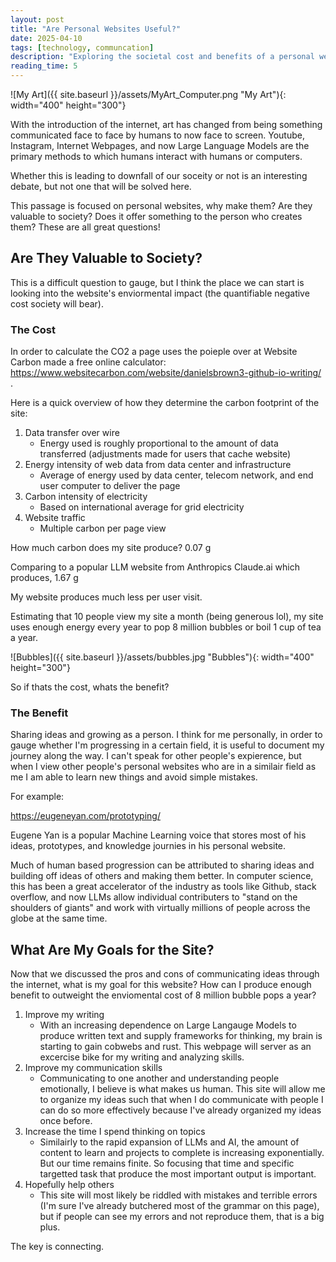```yaml
---
layout: post
title: "Are Personal Websites Useful?"
date: 2025-04-10
tags: [technology, communcation]
description: "Exploring the societal cost and benefits of a personal website and digital communication."
reading_time: 5
---
```


![My Art]({{ site.baseurl }}/assets/MyArt_Computer.png "My Art"){: width="400" height="300"}

With the introduction of the internet, art has changed from being something communicated face to face by humans to now face to screen. Youtube, Instagram, Internet Webpages, and now Large Language Models are the primary methods to which humans interact with humans or computers. 

Whether this is leading to downfall of our soceity or not is an interesting debate, but not one that will be solved here. 

This passage is focused on personal websites, why make them? Are they valuable to society? Does it offer something to the person who creates them? These are all great questions!

## Are They Valuable to Society?

This is a difficult question to gauge, but I think the place we can start is looking into the website's enviormental impact (the quantifiable negative cost society will bear). 

### The Cost

In order to calculate the CO2 a page uses the poieple over at Website Carbon made a free online calculator: https://www.websitecarbon.com/website/danielsbrown3-github-io-writing/ .

Here is a quick overview of how they determine the carbon footprint of the site:

1. Data transfer over wire
    * Energy used is roughly proportional to the amount of data transferred (adjustments made for users that cache website)
2. Energy intensity of web data from data center and infrastructure
    * Average of energy used by data center, telecom network, and end user computer to deliver the page
3. Carbon intensity of electricity
    * Based on international average for grid electricity
4. Website traffic
    * Multiple carbon per page view 

How much carbon does my site produce?
0.07 g 

Comparing to a popular LLM website from Anthropics Claude.ai which produces,
1.67 g 

My website produces much less per user visit.

Estimating that 10 people view my site a month (being generous lol), my site uses enough energy every year to pop 8 million bubbles or boil 1 cup of tea a year.

![Bubbles]({{ site.baseurl }}/assets/bubbles.jpg "Bubbles"){: width="400" height="300"}

So if thats the cost, whats the benefit?

### The Benefit

Sharing ideas and growing as a person. I think for me personally, in order to gauge whether I'm progressing in a certain field, it is useful to document my journey along the way. I can't speak for other people's expierence, but when I view other people's personal websites who are in a similair field as me I am able to learn new things and avoid simple mistakes.

For example:

https://eugeneyan.com/prototyping/

Eugene Yan is a popular Machine Learning voice that stores most of his ideas, prototypes, and knowledge journies in his personal website. 

Much of human based progression can be attributed to sharing ideas and building off ideas of others and making them better. In computer science, this has been a great accelerator of the industry as tools like Github, stack overflow, and now LLMs allow individual contributers to "stand on the shoulders of giants" and work with virtually millions of people across the globe at the same time.

## What Are My Goals for the Site?

Now that we discussed the pros and cons of communicating ideas through the internet, what is my goal for this website? How can I produce enough benefit to outweight the enviomental cost of 8 million bubble pops a year?

1. Improve my writing
    * With an increasing dependence on Large Langauge Models to produce written text and supply frameworks for thinking, my brain is starting to gain cobwebs and rust. This webpage will server as an excercise bike for my writing and analyzing skills.
2. Improve my communication skills
    * Communicating to one another and understanding people emotionally, I believe is what makes us human. This site will allow me to organize my ideas such that when I do communicate with people I can do so more effectively because I've already organized my ideas once before.
3. Increase the time I spend thinking on topics
    * Similairly to the rapid expansion of LLMs and AI, the amount of content to learn and projects to complete is increasing exponentially. But our time remains finite. So focusing that time and specific targetted task that produce the most important output is important.
4. Hopefully help others
    * This site will most likely be riddled with mistakes and terrible errors (I'm sure I've already butchered most of the grammar on this page), but if people can see my errors and not reproduce them, that is a big plus. 


The key is connecting.